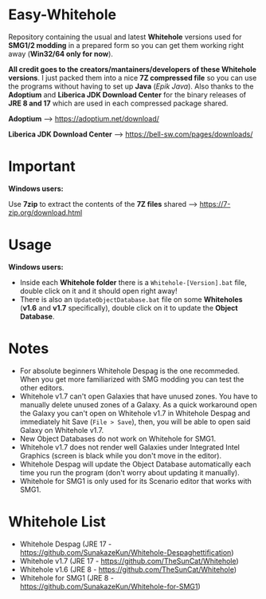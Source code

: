 # Easy-Whitehole

Repository containing the usual and latest **Whitehole** versions used for **SMG1/2 modding** in a prepared form so you can get them working right away (**Win32/64 only for now**).

**All credit goes to the creators/mantainers/developers of these Whitehole versions**. I just packed them into a nice **7Z compressed file** so you can use the programs without having to set up **Java** (*Epik Java*). Also thanks to the **Adoptium** and **Liberica JDK Download Center** for the binary releases of **JRE 8 and 17** which are used in each compressed package shared.

**Adoptium** --> https://adoptium.net/download/

**Liberica JDK Download Center** --> https://bell-sw.com/pages/downloads/

# Important

**Windows users:** 

Use **7zip** to extract the contents of the **7Z files** shared --> https://7-zip.org/download.html

# Usage

**Windows users:** 

- Inside each **Whitehole folder** there is a `Whitehole-[Version].bat` file, double click on it and it should open right away!
- There is also an `UpdateObjectDatabase.bat` file on some **Whiteholes** (**v1.6** and **v1.7** specifically), double click on it to update the **Object Database**.

# Notes

- For absolute beginners Whitehole Despag is the one recommeded. When you get more familiarized with SMG modding you can test the other editors.
- Whitehole v1.7 can't open Galaxies that have unused zones. You have to manually delete unused zones of a Galaxy. As a quick workaround open the Galaxy you can't open on Whitehole v1.7 in Whitehole Despag and immediately hit Save (`File > Save`), then, you will be able to open said Galaxy on Whitehole v1.7.
- New Object Databases do not work on Whitehole for SMG1.
- Whitehole v1.7 does not render well Galaxies under Integrated Intel Graphics (screen is black while you don't move in the editor).
- Whitehole Despag will update the Object Database automatically each time you run the program (don't worry about updating it manually).
- Whitehole for SMG1 is only used for its Scenario editor that works with SMG1.


# Whitehole List

- Whitehole Despag (JRE 17 - https://github.com/SunakazeKun/Whitehole-Despaghettification)
- Whitehole v1.7 (JRE 17 - https://github.com/TheSunCat/Whitehole)
- Whitehole v1.6 (JRE 8 - https://github.com/TheSunCat/Whitehole)
- Whitehole for SMG1 (JRE 8 - https://github.com/SunakazeKun/Whitehole-for-SMG1)

